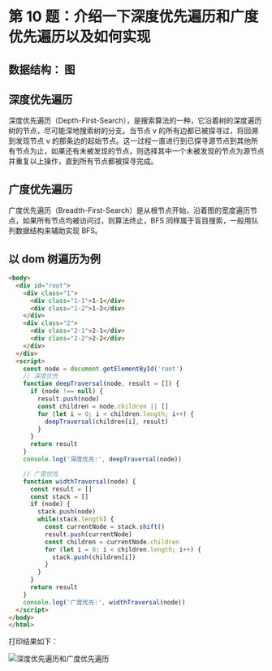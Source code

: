 # 第 10 题：介绍一下深度优先遍历和广度优先遍历以及如何实现

## 数据结构： 图

## 深度优先遍历

深度优先遍历（Depth-First-Search），是搜索算法的一种，它沿着树的深度遍历树的节点，尽可能深地搜索树的分支。当节点 v 的所有边都已被探寻过，将回溯到发现节点 v 的那条边的起始节点。这一过程一直进行到已探寻源节点到其他所有节点为止，如果还有未被发现的节点，则选择其中一个未被发现的节点为源节点并重复以上操作，直到所有节点都被探寻完成。

## 广度优先遍历

广度优先遍历（Breadth-First-Search）是从根节点开始，沿着图的宽度遍历节点，如果所有节点均被访问过，则算法终止，BFS 同样属于盲目搜索，一般用队列数据结构来辅助实现 BFS。

## 以 dom 树遍历为例

```html
<body>
  <div id="root">
    <div class="1">
      <div class="1-1">1-1</div>
      <div class="1-2">1-2</div>
    </div>
    <div class="2">
      <div class="2-1">2-1</div>
      <div class="2-2">2-2</div>
    </div>
  </div>
  <script>
    const node = document.getElementById('root')
    // 深度优先
    function deepTraversal(node, result = []) {
      if (node !== null) {
        result.push(node)
        const children = node.children || []
        for (let i = 0; i < children.length; i++) {
          deepTraversal(children[i], result)
        }
      }
      return result
    }
    console.log('深度优先:', deepTraversal(node))

    // 广度优先
    function widthTraversal(node) {
      const result = []
      const stack = []
      if (node) {
        stack.push(node)
        while(stack.length) {
          const currentNode = stack.shift()
          result.push(currentNode)
          const children = currentNode.children
          for (let i = 0; i < children.length; i++) {
            stack.push(children[i])
          }
        }
      }
      return result
    }
    console.log('广度优先:', widthTraversal(node))
  </script>
</body>
</html>
```

打印结果如下：

![深度优先遍历和广度优先遍历](http://qiniu.johnsenzhou.com/0cbe9144-1bc6-460c-91d8-793fb9667a5b.png)
